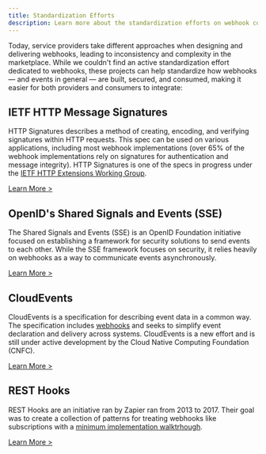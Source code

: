 ```yaml
---
title: Standardization Efforts
description: Learn more about the standardization efforts on webhook communications and security
---
```


Today, service providers take different approaches when designing and delivering webhooks, leading to inconsistency and complexity in the marketplace. 
While we couldn't find an active standardization effort dedicated to webhooks, these projects can help standardize how webhooks — and events in general — are built, secured, and consumed, making it easier for both providers and consumers to integrate:

## IETF HTTP Message Signatures

HTTP Signatures describes a method of creating, encoding, and verifying signatures within HTTP requests. This spec can be used on various applications, including most webhook implementations (over 65% of the webhook implementations rely on signatures for authentication and message integrity). HTTP Signatures is one of the specs in progress under the [IETF HTTP Extensions Working Group](https://httpwg.org/http-extensions/).

[Learn More >](https://httpwg.org/http-extensions/draft-ietf-httpbis-message-signatures.html)

## OpenID's Shared Signals and Events (SSE)

The Shared Signals and Events (SSE) is an OpenID Foundation initiative focused on establishing a framework for security solutions to send events to each other. While the SSE framework focuses on security, it relies heavily on webhooks as a way to communicate events asynchronously.

[Learn More >](https://sharesignals.guide/)

## CloudEvents

CloudEvents is a specification for describing event data in a common way. The specification includes [webhooks](https://github.com/cloudevents/spec/blob/main/cloudevents/http-webhook.md) and seeks to simplify event declaration and delivery across systems. CloudEvents is a new effort and is still under active development by the Cloud Native Computing Foundation (CNFC).

[Learn More >](https://cloudevents.io/)

## REST Hooks

REST Hooks are an initiative ran by Zapier ran from 2013 to 2017. Their goal was to create a collection of patterns for treating webhooks like subscriptions with a [minimum implementation walktrhough](http://resthooks.org/docs/). 

[Learn More >](https://github.com/zapier/resthooks)
